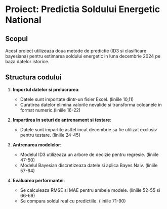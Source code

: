 # Proiect: Predictia Soldului Energetic National

## Scopul
Acest proiect utilizeaza doua metode de predictie (ID3 si clasificare bayesiana) pentru estimarea soldului energetic in luna decembrie 2024 pe baza datelor istorice.

## Structura codului

1. **Importul datelor si prelucrarea**:
    - Datele sunt importate dintr-un fisier Excel. (liniile 10,11)
    - Curatirea datelor elimina valorile nevalide si transforma coloanele in format numeric.(liniile 16-22)

2. **Impartirea in seturi de antrenament si testare**:
    - Datele sunt impartite astfel incat decembrie sa fie utilizat exclusiv pentru testare. (liniile 24-45)

3. **Antrenarea modelelor**:
    - Modelul ID3 utilizeaza un arbore de decizie pentru regresie. (liniile 47-50)
    - Modelul Bayesian discretizeaza datele si aplica Bayes Naiv. (liniile 57-64)

4. **Evaluarea performantei**:
    - Se calculeaza RMSE si MAE pentru ambele modele. (liniile 52-55 si 66-69)
    - Se compara soldul real cu predictiile. (liniile 71-90)
